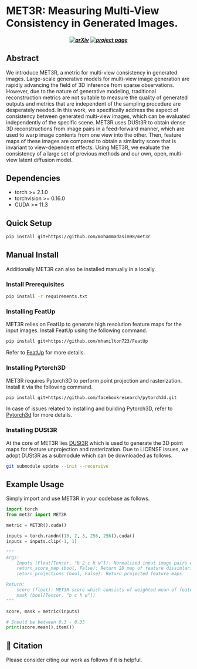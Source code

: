 
# MET3R: Measuring Multi-View Consistency in Generated Images.
<h5 align="center">

[![arXiv]()]()
[![project page]()]()
</h5>

## Abstract
We introduce MET3R, a metric for multi-view consistency in generated images. Large-scale generative models for multi-view image generation are rapidly advancing the field of 3D inference from sparse observations. However, due to the nature of generative modeling, traditional reconstruction metrics are not suitable to measure the quality of generated outputs and metrics that are independent of the sampling procedure are desperately needed. In this work, we specifically address the aspect of consistency between generated multi-view images, which can be evaluated independently of the specific scene. MET3R uses DUSt3R to obtain dense 3D reconstructions from image pairs in a feed-forward manner, which are used to warp image contents from one view into the other. Then, feature maps of these images are compared to obtain a similarity score that is invariant to view-dependent effects. Using MET3R, we evaluate the consistency of a large set of previous methods and our own, open, multi-view latent diffusion model.

## Dependencies

- torch >= 2.1.0
- torchvision >= 0.16.0
- CUDA >= 11.3

## Quick Setup

```bash
pip install git+https://github.com/mohammadasim98/met3r
```

## Manual Install

Additionally MET3R can also be installed manually in a locally. 
### Install Prerequisites
```bash
pip install -r requirements.txt
```
### Installing FeatUp
MET3R relies on FeatUp to generate high resolution feature maps for the input images. Install FeatUp using the following command. 

```bash
pip install git+https://github.com/mhamilton723/FeatUp
```
Refer to [FeatUp](https://github.com/mhamilton723/FeatUp) for more details.

### Installing Pytorch3D
MET3R requires Pytorch3D to perform point projection and rasterization. Install it via the following command.  
```bash 
pip install git+https://github.com/facebookresearch/pytorch3d.git
```
In case of issues related to installing and building Pytorch3D, refer to [Pytorch3d](https://github.com/facebookresearch/pytorch3d/blob/main/INSTALL.md) for more details. 

### Installing DUSt3R
At the core of MET3R lies [DUSt3R](https://github.com/naver/dust3r) which is used to generate the 3D point maps for feature unprojection and rasterization. Due to LICENSE issues, we adopt DUSt3R as a submodule which can be downloaded as follows.
```bash
git submodule update --init --recursive
```

## Example Usage

Simply import and use MET3R in your codebase as follows.

```python
import torch
from met3r import MET3R

metric = MET3R().cuda()

inputs = torch.randn((10, 2, 3, 256, 256)).cuda()
inputs = inputs.clip(-1, 1)

"""
Args:
    Inputs (Float[Tensor, "b 2 c h w"]): Normalized input image pairs with values ranging in [-1, 1],
    return_score_map (bool, False): Return 2D map of feature dissimlarity (Unweighted), 
    return_projections (bool, False): Return projected feature maps

Return:
    score (float): MET3R score which consists of weighted mean of feature dissimlarity
    mask (bool[Tensor, "b c h w"])
"""

score, mask = metric(inputs)

# Should be between 0.3 - 0.35
print(score.mean().item())
```

## 📘 Citation
Please consider citing our work as follows if it is helpful.
```

```